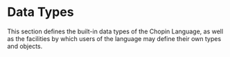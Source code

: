 # Data Types

This section defines the built-in data types of the Chopin Language, as well as the facilities by which users of the language may define their own types and objects.